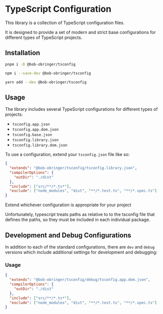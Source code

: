 # TypeScript Configuration

This library is a collection of TypeScript configuration files.

It is designed to provide a set of modern and strict base configurations for
different types of TypeScript projects.

## Installation

```bash
pnpm i -D @bob-obringer/tsconfig
```

```bash
npm i --save-dev @bob-obringer/tsconfig
```

```bash
yarn add --dev @bob-obringer/tsconfig
```

## Usage

The library includes several TypeScript configurations for different types of projects:

- `tsconfig.app.json`
- `tsconfig.app.dom.json`
- `tsconfig.base.json`
- `tsconfig.library.json`
- `tsconfig.library.dom.json`

To use a configuration, extend your `tsconfig.json` file like so:

```json
{
  "extends": "@bob-obringer/tsconfig/tsconfig.library.json",
  "compilerOptions": {
    "outDir": "./dist"
  },
  "include": ["src/**/*.ts*"],
  "exclude": ["node_modules", "dist", "**/*.test.ts", "**/*.spec.ts"]
}
```

Extend whichever configuration is appropriate for your project

Unfortunately, typescript treats paths as relative to to the tsconfig file that
defines the paths, so they must be included in each individual package.

## Development and Debug Configurations

In addition to each of the standard configurations, there are `dev` and
`debug` versions which include additional settings for development and debugging:

### Usage

```json
{
  "extends": "@bob-obringer/tsconfig/debug/tsconfig.app.dom.json",
  "compilerOptions": {
    "outDir": "./dist"
  },
  "include": ["src/**/*.ts*"],
  "exclude": ["node_modules", "dist", "**/*.test.ts", "**/*.spec.ts"]
}
```
